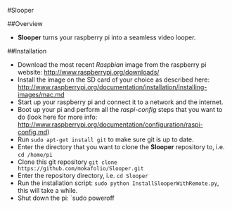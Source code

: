 #Slooper

##Overview
- **Slooper** turns your raspberry pi into a seamless video looper.

##Installation
- Download the most recent *Raspbian* image from the raspberry pi website: http://www.raspberrypi.org/downloads/
- Install the image on the SD card of your choice as described here: http://www.raspberrypi.org/documentation/installation/installing-images/mac.md 
- Start up your raspberry pi and connect it to a network and the internet.
- Boot up your pi and perform all the *raspi-config* steps that you want to do (look here for more info: http://www.raspberrypi.org/documentation/configuration/raspi-config.md)
- Run `sudo apt-get install git` to make sure git is up to date.
- Enter the directory that you want to clone the **Slooper** repository to, i.e. `cd /home/pi`
- Clone this git repository `git clone https://github.com/mokafolio/Slooper.git`
- Enter the repository directory, i.e. `cd Slooper`
- Run the installation script: `sudo python InstallSlooperWithRemote.py`, this will take a while.
- Shut down the pi: `sudo poweroff
